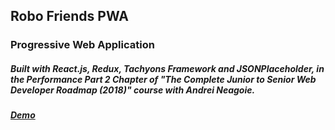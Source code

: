## Robo Friends PWA
### Progressive Web Application
##### Built with React.js, Redux, Tachyons Framework and JSONPlaceholder, in the Performance Part 2 Chapter of "The Complete Junior to Senior Web Developer Roadmap (2018)" course with Andrei Neagoie.
##### [Demo ](https://anatol06.github.io/robo-friends-pwa/")
